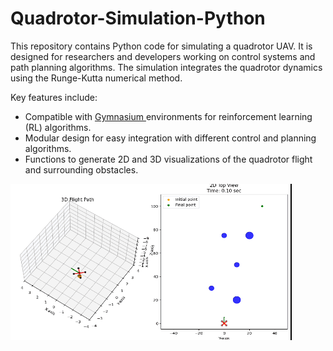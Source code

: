 # Quadrotor-Simulation-Python

This repository contains Python code for simulating a quadrotor UAV. It is designed for researchers and developers working on control systems and path planning algorithms. The simulation integrates the quadrotor dynamics using the Runge-Kutta numerical method.

Key features include:

- Compatible with [Gymnasium  ](https://gymnasium.farama.org/) environments for reinforcement learning (RL) algorithms.
- Modular design for easy integration with different control and planning algorithms.
- Functions to generate 2D and 3D visualizations of the quadrotor flight and surrounding obstacles.


![Animation](render.gif)
